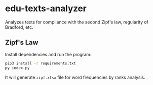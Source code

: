 # edu-texts-analyzer

Analyzes texts for compliance with the second Zipf's law, regularity of Bradford, etc.

Zipf's Law
----------

Install dependencies and run the program: 

```bash
pip3 install -r requirements.txt
py index.py
```

It will generate `zipf.xlsx` file for word frequencies by ranks analysis.